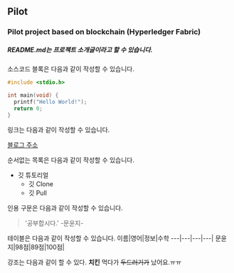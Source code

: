 ## Pilot
### Pilot project based on blockchain (Hyperledger Fabric)
##### README.md는 프로젝트 소개글이라고 할 수 있습니다.
소스코드 블록은 다음과 같이 작성할 수 있습니다.

```c
#include <stdio.h>

int main(void) {
  printf("Hello World!");
  return 0;
}
```

링크는 다음과 같이 작성할 수 있습니다.

[블로그 주소](https://naver.com)

순서없는 목록은 다음과 같이 작성할 수 있습니다.
* 깃 튜토리얼
  * 깃 Clone
  * 깃 Pull
  
인용 구문은 다음과 같이 작성할 수 있습니다.
> '공부합시다.' -문윤지-

테이블은 다음과 같이 작성할 수 있습니다.
이름|영어|정보|수학
---|---|---|---|
문윤지|98점|89점|100점|

강조는 다음과 같이 할 수 있다.
**치킨** 먹다가 ~~두드러기가~~ 났어요.ㅠㅠ
